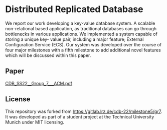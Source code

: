 # Distributed Replicated Database

We report our work developing a key-value database system. A scalable non-relational based application, as traditional databases can go through bottlenecks in various applications. We implemented a system capable of storing a unique key- value pair, including a major feature; External Configuration Service (ECS). Our system was developed over the course of four major milestones with a fifth milestone to add additional novel features which will be discussed within this paper.

## Paper

[CDB_SS22__Group_7___ACM.pdf](https://github.com/nicodenner/clouddatabase/files/9543416/CDB_SS22__Group_7___ACM.pdf)

## License

This repository was forked from https://gitlab.lrz.de/cdb-22/milestone5/gr7. It was developed as part of a student project at the Technical University Munich under MIT licensing. 

